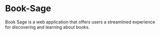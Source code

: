 # Book-Sage
Book Sage is a web application that offers users a streamlined experience for discovering and learning about books.
